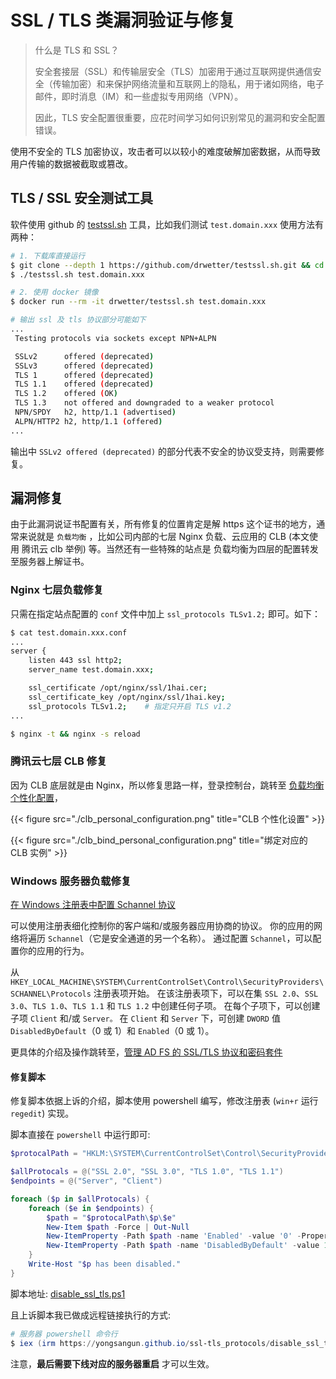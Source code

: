 # SSL / TLS 类漏洞验证与修复


> 什么是 TLS 和 SSL？
>
> 安全套接层（SSL）和传输层安全（TLS）加密用于通过互联网提供通信安全（传输加密）和来保护网络流量和互联网上的隐私，用于诸如网络，电子邮件，即时消息（IM）和一些虚拟专用网络（VPN）。
>
> 因此，TLS 安全配置很重要，应花时间学习如何识别常见的漏洞和安全配置错误。

使用不安全的 TLS 加密协议，攻击者可以以较小的难度破解加密数据，从而导致用户传输的数据被截取或篡改。

## TLS / SSL 安全测试工具

软件使用 github 的 [testssl.sh](https://github.com/drwetter/testssl.sh) 工具，比如我们测试 `test.domain.xxx` 使用方法有两种：

```bash
# 1. 下载库直接运行
$ git clone --depth 1 https://github.com/drwetter/testssl.sh.git && cd testssl.sh
$ ./testssl.sh test.domain.xxx

# 2. 使用 docker 镜像
$ docker run --rm -it drwetter/testssl.sh test.domain.xxx

# 输出 ssl 及 tls 协议部分可能如下
...
 Testing protocols via sockets except NPN+ALPN

 SSLv2      offered (deprecated)
 SSLv3      offered (deprecated)
 TLS 1      offered (deprecated)
 TLS 1.1    offered (deprecated)
 TLS 1.2    offered (OK)
 TLS 1.3    not offered and downgraded to a weaker protocol
 NPN/SPDY   h2, http/1.1 (advertised)
 ALPN/HTTP2 h2, http/1.1 (offered)
...
```

输出中 `SSLv2 offered (deprecated)` 的部分代表不安全的协议受支持，则需要修复。

## 漏洞修复

由于此漏洞说证书配置有关，所有修复的位置肯定是解 https 这个证书的地方，通常来说就是 `负载均衡` ，比如公司内部的七层 Nginx 负载、云应用的 CLB (本文使用 腾讯云 clb 举例) 等。当然还有一些特殊的站点是 负载均衡为四层的配置转发至服务器上解证书。

### Nginx 七层负载修复

只需在指定站点配置的 `conf` 文件中加上 `ssl_protocols TLSv1.2;` 即可。如下：

```bash
$ cat test.domain.xxx.conf
...
server {
    listen 443 ssl http2;
    server_name test.domain.xxx;

    ssl_certificate /opt/nginx/ssl/1hai.cer;
    ssl_certificate_key /opt/nginx/ssl/1hai.key;
    ssl_protocols TLSv1.2;    # 指定只开启 TLS v1.2
...

$ nginx -t && nginx -s reload
```

### 腾讯云七层 CLB 修复

因为 CLB 底层就是由 Nginx，所以修复思路一样，登录控制台，跳转至 [负载均衡个性化配置](https://console.cloud.tencent.com/clb/config?rid=4)，

{{< figure src="./clb_personal_configuration.png" title="CLB 个性化设置" >}}

{{< figure src="./clb_bind_personal_configuration.png" title="绑定对应的 CLB 实例" >}}

### Windows 服务器负载修复

[在 Windows 注册表中配置 Schannel 协议](https://docs.microsoft.com/zh-cn/dotnet/framework/network-programming/tls#configuring-schannel-protocols-in-the-windows-registry)

可以使用注册表细化控制你的客户端和/或服务器应用协商的协议。 你的应用的网络将遍历 `Schannel`（它是安全通道的另一个名称）。 通过配置 `Schannel`，可以配置你的应用的行为。

从 `HKEY_LOCAL_MACHINE\SYSTEM\CurrentControlSet\Control\SecurityProviders\SCHANNEL\Protocols` 注册表项开始。 在该注册表项下，可以在集 `SSL 2.0`、`SSL 3.0`、`TLS 1.0`、`TLS 1.1` 和 `TLS 1.2` 中创建任何子项。 在每个子项下，可以创建子项 `Client` 和/或 `Server。` 在 `Client` 和 `Server` 下，可创建 `DWORD` 值 `DisabledByDefault`（0 或 1）和 `Enabled`（0 或 1）。

更具体的介绍及操作跳转至，[管理 AD FS 的 SSL/TLS 协议和密码套件](https://docs.microsoft.com/zh-cn/windows-server/identity/ad-fs/operations/manage-ssl-protocols-in-ad-fs)

#### 修复脚本

修复脚本依据上诉的介绍，脚本使用 powershell 编写，修改注册表 (`win+r` 运行 `regedit`) 实现。

脚本直接在 `powershell` 中运行即可:

```powershell
$protocalPath = "HKLM:\SYSTEM\CurrentControlSet\Control\SecurityProviders\SCHANNEL\Protocols"

$allProtocals = @("SSL 2.0", "SSL 3.0", "TLS 1.0", "TLS 1.1")
$endpoints = @("Server", "Client")

foreach ($p in $allProtocals) {
    foreach ($e in $endpoints) {
        $path = "$protocalPath\$p\$e"
        New-Item $path -Force | Out-Null
        New-ItemProperty -Path $path -name 'Enabled' -value '0' -PropertyType 'DWord' -Force | Out-Null
        New-ItemProperty -Path $path -name 'DisabledByDefault' -value 1 -PropertyType 'DWord' -Force | Out-Null
    }
    Write-Host "$p has been disabled."
}
```

脚本地址: [disable_ssl_tls.ps1](./disable_ssl_tls.ps1)

且上诉脚本我已做成远程链接执行的方式:

```powershell
# 服务器 powershell 命令行
$ iex (irm https://yongsangun.github.io/ssl-tls_protocols/disable_ssl_tls.ps1)
```

注意，**最后需要下线对应的服务器重启** 才可以生效。

